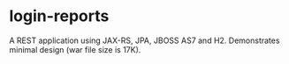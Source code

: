 # login-reports
A REST application using JAX-RS, JPA, JBOSS AS7 and H2. Demonstrates minimal design (war file size is 17K).
